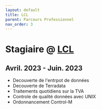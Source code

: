 ```yaml
---
layout: default
title: LCL
parent: Parcours Professionnel
nav_order: 3
---
```


# Stagiaire @ [LCL](https://www.lcl.fr/)
## Avril. 2023 - Juin. 2023
- Decouverte de l'entrpot de données
- Decouverte de Terradata
- Traitements quotidiens sur la TVA
- Controle de qualité données avec UNIX
- Ordonnancement Control-M
